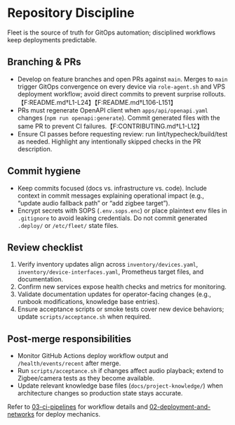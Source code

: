# Repository Discipline

Fleet is the source of truth for GitOps automation; disciplined workflows keep deployments predictable.

## Branching & PRs

- Develop on feature branches and open PRs against `main`. Merges to `main` trigger GitOps convergence on every device via `role-agent.sh` and VPS deployment workflow; avoid direct commits to prevent surprise rollouts.【F:README.md†L1-L24】【F:README.md†L106-L151】
- PRs must regenerate OpenAPI client when `apps/api/openapi.yaml` changes (`npm run openapi:generate`). Commit generated files with the same PR to prevent CI failures.【F:CONTRIBUTING.md†L1-L12】
- Ensure CI passes before requesting review: run lint/typecheck/build/test as needed. Highlight any intentionally skipped checks in the PR description.

## Commit hygiene

- Keep commits focused (docs vs. infrastructure vs. code). Include context in commit messages explaining operational impact (e.g., “update audio fallback path” or “add zigbee target”). 
- Encrypt secrets with SOPS (`.env.sops.enc`) or place plaintext env files in `.gitignore` to avoid leaking credentials. Do not commit generated `.deploy/` or `/etc/fleet/` state files. 

## Review checklist

1. Verify inventory updates align across `inventory/devices.yaml`, `inventory/device-interfaces.yaml`, Prometheus target files, and documentation. 
2. Confirm new services expose health checks and metrics for monitoring. 
3. Validate documentation updates for operator-facing changes (e.g., runbook modifications, knowledge base entries). 
4. Ensure acceptance scripts or smoke tests cover new device behaviors; update `scripts/acceptance.sh` when required. 

## Post-merge responsibilities

- Monitor GitHub Actions deploy workflow output and `/health/events/recent` after merge. 
- Run `scripts/acceptance.sh` if changes affect audio playback; extend to Zigbee/camera tests as they become available. 
- Update relevant knowledge base files (`docs/project-knowledge/`) when architecture changes so production state stays accurate.

Refer to [03-ci-pipelines](./03-ci-pipelines.md) for workflow details and [02-deployment-and-networks](./02-deployment-and-networks.md) for deploy mechanics.
